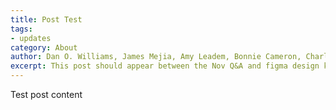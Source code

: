 ```yaml
---
title: Post Test
tags:
- updates
category: About
author: Dan O. Williams, James Mejia, Amy Leadem, Bonnie Cameron, Charlie Mahoney
excerpt: This post should appear between the Nov Q&A and figma design kit post previews.
---
```


Test post content